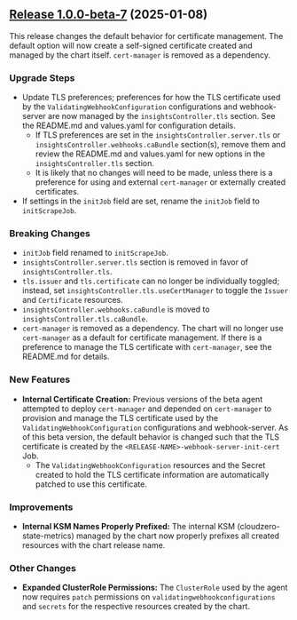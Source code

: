 ## [Release 1.0.0-beta-7](https://github.com/Cloudzero/cloudzero-agent/compare/v0.0.28...v1.0.0-beta-7) (2025-01-08)

This release changes the default behavior for certificate management. The default option will now create a self-signed certificate created and managed by the chart itself. `cert-manager` is removed as a dependency.

### Upgrade Steps
* Update TLS preferences; preferences for how the TLS certificate used by the `ValidatingWebhookConfiguration` configurations and webhook-server are now managed by the `insightsController.tls` section. See the README.md and values.yaml for configuration details.
    * If TLS preferences are set in the `insightsController.server.tls` or `insightsController.webhooks.caBundle` section(s), remove them and review the README.md and values.yaml for new options in the `insightsController.tls` section.
    * It is likely that no changes will need to be made, unless there is a preference for using and external `cert-manager` or externally created certificates.
* If settings in the `initJob` field are set, rename the `initJob` field to `initScrapeJob`.

### Breaking Changes
* `initJob` field renamed to `initScrapeJob`.
* `insightsController.server.tls` section is removed in favor of `insightsController.tls`.
* `tls.issuer` and `tls.certificate` can no longer be individually toggled; instead, set `insightsController.tls.useCertManager` to toggle the `Issuer` and `Certificate` resources.
* `insightsController.webhooks.caBundle` is moved to `insightsController.tls.caBundle`.
* `cert-manager` is removed as a dependency. The chart will no longer use `cert-manager` as a default for certificate management. If there is a preference to manage the TLS certificate with `cert-manager`, see the README.md for details.

### New Features
* **Internal Certificate Creation:** Previous versions of the beta agent attempted to deploy `cert-manager` and depended on `cert-manager` to provision and manage the TLS certificate used by the `ValidatingWebhookConfiguration` configurations and webhook-server. As of this beta version, the default behavior is changed such that the TLS certificate is created by the `<RELEASE-NAME>-webhook-server-init-cert` Job.
    * The `ValidatingWebhookConfiguration` resources and the Secret created to hold the TLS certificate information are automatically patched to use this certificate.

### Improvements
* **Internal KSM Names Properly Prefixed:** The internal KSM (cloudzero-state-metrics) managed by the chart now properly prefixes all created resources with the chart release name.

### Other Changes
* **Expanded ClusterRole Permissions:** The `ClusterRole` used by the agent now requires `patch` permissions on `validatingwebhookconfigurations` and `secrets` for the respective resources created by the chart.
